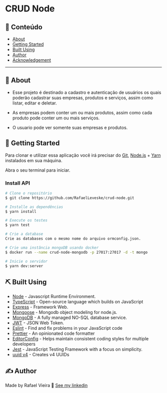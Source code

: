 # CRUD Node

## 📝 Conteúdo

- [About](#about)
- [Getting Started](#getting_started)
- [Built Using](#built_using)
- [Author](#authors)
- [Acknowledgement](#acknowledgement)

---

## 🏁 About <a name = "about"></a>

- Esse projeto é destinado a cadastro e autenticação de usuários os quais poderão cadastrar suas empresas, produtos e serviços, assim como listar, editar e deletar.

- As empresas podem conter um ou mais produtos, assim como cada produto pode conter um ou mais serviços.
- O usuario pode ver somente suas empresas e produtos.

## 🏁 Getting Started <a name = "getting_started"></a>
Para clonar e utilizar essa aplicação você irá precisar do [Git](https://git-scm.com), [Node.js](https://nodejs.org/en/) + [Yarn](https://yarnpkg.com/) instalados em sua máquina.

Abra o seu terminal para iniciar.

### Install API

```bash
# Clone o repositório
$ git clone https://github.com/RafaelLeveske/crud-node.git

# Installe as dependências
$ yarn install

# Execute os testes
$ yarn test

# Crie a database
Crie as databases com o mesmo nome do arquivo ormconfig.json.

# Crie uma instância mongoDB usando docker
$ docker run --name crud-node-mongodb -p 27017:27017 -d -t mongo

# Inicie o servidor
$ yarn dev:server
```

## ⛏️ Built Using <a name = "built_using"></a>

- [Node](https://nodejs.org/en/) - Javascript Runtime Environment.
- [TypeScript](https://www.typescriptlang.org/) - Open-source language which builds on JavaScript
- [Express](https://expressjs.com/pt-br/) - Framework Web.
- [Mongoose](https://mongoosejs.com/) - Mongodb object modeling for node.js.
- [MongoDB](https://www.mongodb.com/2) - A fully managed NO-SQL database service.
- [JWT](https://jwt.io/) - JSON Web Token.
- [Eslint](https://eslint.org/) - Find and fix problems in your JavaScript code
- [Prettier](https://prettier.io/) - An opinionated code formatter
- [EditorConfig](https://editorconfig.org/) - Helps maintain consistent coding styles for multiple developers
- [Jest](https://jestjs.io/) - JavaScript Testing Framework with a focus on simplicity.
- [uuid v4](https://github.com/thenativeweb/uuidv4/) - Creates v4 UUIDs


## ✍️ Author <a name = "authors"></a>

Made by Rafael Vieira 👋 [See my linkedin](https://www.linkedin.com/in/rafael-vieira-506331182/)
